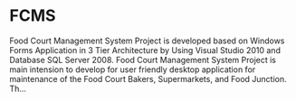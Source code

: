 # FCMS
Food Court Management System Project is developed based on Windows Forms Application in 3 Tier Architecture by Using Visual Studio 2010 and Database SQL Server 2008. Food Court Management System Project is main intension to develop for user friendly desktop application for maintenance of the Food Court Bakers, Supermarkets, and Food Junction. Th…
